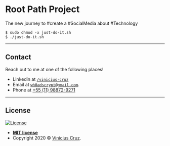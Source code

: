 # Root Path Project
The new journey to #create a #SocialMedia about #Technology

```shell
$ sudo chmod -x just-do-it.sh
$ ./just-do-it.sh
```

---

## Contact

Reach out to me at one of the following places!

- Linkedin at <a href="https://www.linkedin.com/in/vinicius-cruz/" target="blank">`/vinicius-cruz`</a>
- Email at <a href="wh0adscrypt@gmail.com" target="blank">`wh0adscrypt@gmail.com`</a>.
- Phone at <a href="https://api.whatsapp.com/send?phone=5511988729271" target="blank">+55 (11) 98872-9271 </a>


---

## License

[![License](http://img.shields.io/:license-mit-blue.svg?style=flat-square)](http://badges.mit-license.org)

- **[MIT license](http://opensource.org/licenses/mit-license.php)**
- Copyright 2020 © <a href="https://github.com/cryptwh0ads" target="_blank">Vinicius Cruz</a>.
